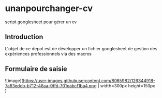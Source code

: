 # unanpourchanger-cv
script googlesheet pour gérer un cv

## Introduction
L'objet de ce depot est de développer un fichier googlesheet de gestion des expériences professionnels via des macros

## Formulaire de saisie
![image](https://user-images.githubusercontent.com/8065982/126344918-7a83edcb-b712-48aa-9ffd-701eabcf1ba4.png | width=300px height=150px )
